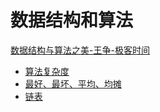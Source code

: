 # 数据结构和算法

[数据结构与算法之美-王争-极客时间](https://time.geekbang.org/column/intro/126)

- [算法复杂度](./complexity/note.md)
- [最好、最坏、平均、均摊](./complexity/compare.md)
- [链表](./linked-list/note.md)
